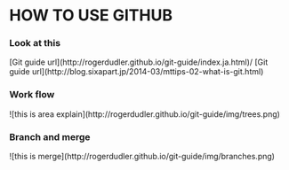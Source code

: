 # HOW TO USE GITHUB

<h3>Look at this</h3>
[Git guide url](http://rogerdudler.github.io/git-guide/index.ja.html)/
[Git guide url](http://blog.sixapart.jp/2014-03/mttips-02-what-is-git.html)


<h3>Work flow</h3>
![this is area explain](http://rogerdudler.github.io/git-guide/img/trees.png)


<h3>Branch and merge</h3>
![this is merge](http://rogerdudler.github.io/git-guide/img/branches.png)
